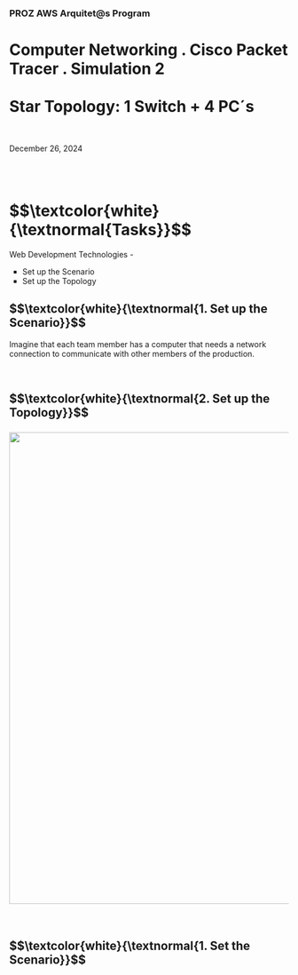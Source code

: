 <h3>PROZ AWS Arquitet@s Program</h3>
<h1>Computer Networking . Cisco Packet Tracer . Simulation 2<br><br>
Star Topology: 1 Switch + 4 PC´s</h1>
<br>
<p>December 26, 2024<br></p>

<br>
<br>

<!DOCTYPE html>
<html lang="en">

<body>

 <h1 align="left"> $$\textcolor{white}{\textnormal{Tasks}}$$ </h1>
 
 <p>Web Development Technologies - </p>
 <ul style="list-style-type:square">
     <li>Set up the Scenario</li>
     <li>Set up the Topology</li>
 </ul>


</body>



<h2 align="left"> $$\textcolor{white}{\textnormal{1. Set up the Scenario}}$$ </h2>
<p>Imagine that each team member has a computer that needs a network connection to communicate with other members of the production.</p>

<br>

<h2 align="left"> $$\textcolor{white}{\textnormal{2. Set up the Topology}}$$ </h2>

<h3 align="left"><img width="850px" src="https://github.com/user-attachments/assets/b8f9adcd-ee36-44a9-9de6-2425e33797c8"> </h3>

<br>

<h2 align="left"> $$\textcolor{white}{\textnormal{1. Set the Scenario}}$$ </h2>


